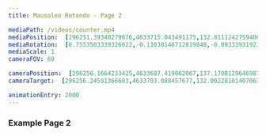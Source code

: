 ```yaml
---
title: Mausoleo Rotondo - Page 2

mediaPath: /videos/counter.mp4
mediaPosition:  [296251.39340279676,4633715.043491175,132.81112427594064]
mediaRotation:  [0.7553503339326622,-0.11030146712819848,-0.09333931923736666,0.6391926398680505]
mediaScale: 1
cameraFOV: 60

cameraPosition:  [296256.1664233425,4633687.419062067,137.17081296469874]
cameraTarget:  [296256.24591366603,4633703.088457677,132.00228101407063]

animationEntry: 2000
---
```


### Example Page 2
